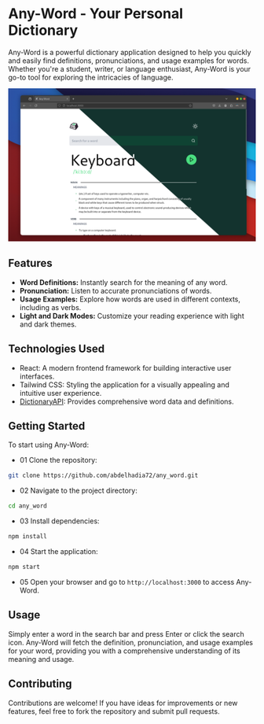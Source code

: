 # Any-Word - Your Personal Dictionary

Any-Word is a powerful dictionary application designed to help you quickly and easily find definitions, pronunciations, and usage examples for words. Whether you're a student, writer, or language enthusiast, Any-Word is your go-to tool for exploring the intricacies of language.

![Image Alt Text](images/any-word.png)

## Features

- **Word Definitions:** Instantly search for the meaning of any word.
- **Pronunciation:** Listen to accurate pronunciations of words.
- **Usage Examples:** Explore how words are used in different contexts, including as verbs.
- **Light and Dark Modes:** Customize your reading experience with light and dark themes.

## Technologies Used

- React: A modern frontend framework for building interactive user interfaces.
- Tailwind CSS: Styling the application for a visually appealing and intuitive user experience.
- [DictionaryAPI](https://dictionaryapi.dev/): Provides comprehensive word data and definitions.

## Getting Started

To start using Any-Word:

- 01 Clone the repository:

```bash
git clone https://github.com/abdelhadia72/any_word.git
```

- 02 Navigate to the project directory:

```bash
cd any_word
```

- 03 Install dependencies:

```bash
npm install
```

- 04 Start the application:

```bash
npm start
```

- 05 Open your browser and go to `http://localhost:3000` to access Any-Word.

## Usage

Simply enter a word in the search bar and press Enter or click the search icon. Any-Word will fetch the definition, pronunciation, and usage examples for your word, providing you with a comprehensive understanding of its meaning and usage.

## Contributing

Contributions are welcome! If you have ideas for improvements or new features, feel free to fork the repository and submit pull requests.
